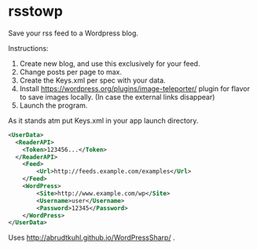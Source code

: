 # rsstowp

Save your rss feed to a Wordpress blog.

Instructions:
1. Create new blog, and use this exclusively for your feed.
2. Change posts per page to max.
3. Create the Keys.xml per spec with your data.
4. Install https://wordpress.org/plugins/image-teleporter/ plugin for flavor to save images locally. (In case the external links disappear)
5. Launch the program.


As it stands atm put Keys.xml in your app launch directory.

```xml
<UserData>
  <ReaderAPI>
    <Token>123456...</Token>
  </ReaderAPI>
	<Feed>
		<Url>http://feeds.example.com/examples</Url>
	</Feed>
	<WordPress>
		<Site>http://www.example.com/wp</Site>
		<Username>user</Username>
		<Password>12345</Password>
	</WordPress>
</UserData>
```

Uses http://abrudtkuhl.github.io/WordPressSharp/ .
